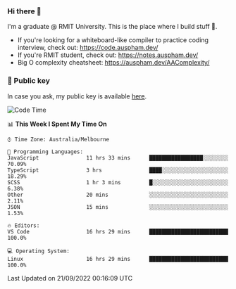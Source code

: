 ### Hi there 👋

I'm a graduate @ RMIT University. This is the place where I build stuff 👀. 

- If you're looking for a whiteboard-like compiler to practice coding interview, check out: https://code.auspham.dev/
- If you're RMIT student, check out: https://notes.auspham.dev/
- Big O complexity cheatsheet: https://auspham.dev/AAComplexity/

### 🔑 Public key

In case you ask, my public key is available [here](https://public.auspham.dev/).

<!--START_SECTION:waka-->
![Code Time](http://img.shields.io/badge/Code%20Time-864%20hrs%2036%20mins-blue)

📊 **This Week I Spent My Time On** 

```text
⌚︎ Time Zone: Australia/Melbourne

💬 Programming Languages: 
JavaScript               11 hrs 33 mins      █████████████████░░░░░░░░   70.09% 
TypeScript               3 hrs               ████░░░░░░░░░░░░░░░░░░░░░   18.29% 
SCSS                     1 hr 3 mins         █░░░░░░░░░░░░░░░░░░░░░░░░   6.38% 
Other                    20 mins             ░░░░░░░░░░░░░░░░░░░░░░░░░   2.11% 
JSON                     15 mins             ░░░░░░░░░░░░░░░░░░░░░░░░░   1.53%

🔥 Editors: 
VS Code                  16 hrs 29 mins      █████████████████████████   100.0%

💻 Operating System: 
Linux                    16 hrs 29 mins      █████████████████████████   100.0%

```


 Last Updated on 21/09/2022 00:16:09 UTC
<!--END_SECTION:waka-->

<!--
**rockmanvnx6/rockmanvnx6** is a ✨ _special_ ✨ repository because its `README.md` (this file) appears on your GitHub profile.

Here are some ideas to get you started:

- 🔭 I’m currently working on ...
- 🌱 I’m currently learning ...
- 👯 I’m looking to collaborate on ...
- 🤔 I’m looking for help with ...
- 💬 Ask me about ...
- 📫 How to reach me: ...
- 😄 Pronouns: ...
- ⚡ Fun fact: ...
-->
